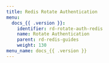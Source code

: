 ```yaml
---
title: Redis Rotate Authentication
menu:
  docs_{{ .version }}:
    identifier: rd-rotate-auth-redis
    name: Rotate Authentication
    parent: rd-redis-guides
    weight: 130
menu_name: docs_{{ .version }}
---
```

